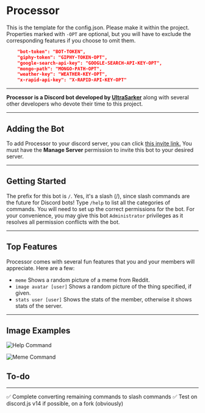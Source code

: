# Processor

This is the template for the config.json. Please make it within the project. Properties marked with `-OPT` are optional, but you will have to exclude the corresponding features if you choose to omit them.
```json
    "bot-token": "BOT-TOKEN",
    "giphy-token": "GIPHY-TOKEN-OPT",
    "google-search-api-key": "GOOGLE-SEARCH-API-KEY-OPT",
    "mongo-path": "MONGO-PATH-OPT",
    "weather-key": "WEATHER-KEY-OPT",
    "x-rapid-api-key": "X-RAPID-API-KEY-OPT"
```

---

**Processor is a Discord bot developed by [UltraSarker](https://dsc.bio/Isopropyl)** along with several other developers who devote their time to this project.

---

## Adding the Bot

To add Processor to your discord server, you can click [this invite link.](https://discord.com/oauth2/authorize?client_id=689678745782714464&scope=bot&permissions=2134371583) You must have the **Manage Server** permission to invite this bot to your desired server.

---

## Getting Started

The prefix for this bot is `/`. Yes, it's a slash (/), since slash commands are the future for Discord bots! Type `/help` to list all the categories of commands. You will need to set up the correct permissions for the bot. For your convenience, you may give this bot `Administrator` privileges as it resolves all permission conflicts with the bot.

---

## Top Features 
Processor comes with several fun features that you and your members will appreciate. Here are a few:

- `meme` Shows a random picture of a meme from Reddit.
- `image avatar [user]` Shows a random picture of the thing specified, if given.
- `stats user [user]` Shows the stats of the member, otherwise it shows stats of the server.

---

## Image Examples
![Help Command](https://cdn.discordapp.com/attachments/688229874649137188/911081461585674260/unknown.png)

![Meme Command](https://cdn.discordapp.com/attachments/688229874649137188/1014722614490570752/unknown.png)

## To-do
---
✅ Complete converting remaining commands to slash commands
✅ Test on discord.js v14 if possible, on a fork (obviously)
